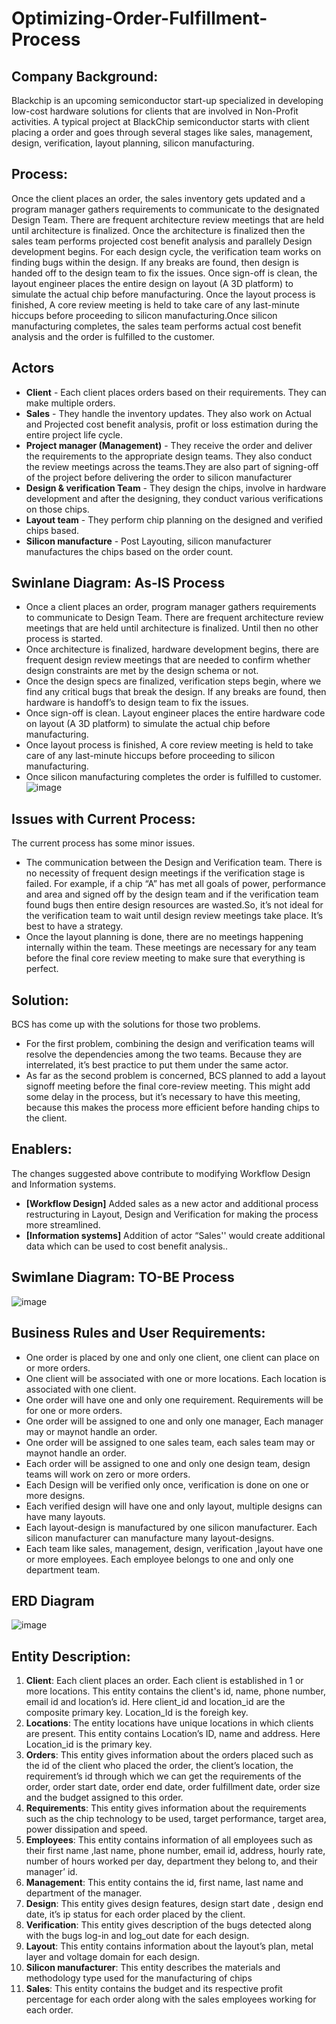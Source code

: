 # Optimizing-Order-Fulfillment-Process


## Company Background:

Blackchip is an upcoming semiconductor start-up specialized in developing low-cost hardware solutions for clients that are involved in Non-Profit activities. A typical project at BlackChip semiconductor starts with client placing a order and goes through several stages like
sales, management, design, verification, layout planning, silicon manufacturing.

## Process:

Once the client places an order, the sales inventory gets updated and  a program manager gathers requirements to communicate to the designated Design Team. There are frequent architecture review meetings that are held until architecture is finalized. Once the architecture is finalized then the sales team performs projected cost benefit analysis and parallely Design development begins. For each design cycle, the verification team works on finding bugs within the design. If any breaks are found, then design is handed off to the design team to fix the issues.  Once sign-off is clean, the layout engineer places the entire design on layout (A 3D platform) to simulate the actual chip before manufacturing. Once the layout process is finished, A core review meeting is held to take care of any last-minute hiccups before proceeding to silicon manufacturing.Once silicon manufacturing completes, the sales team performs actual cost benefit analysis and the order is fulfilled to the customer.

## Actors

* **Client** - Each client places orders based on their requirements. They can make multiple orders.
* **Sales** - They handle the inventory updates. They also work on Actual and  Projected cost benefit analysis, profit or loss estimation during the entire project life cycle.
* **Project manager (Management)** - They receive the order and deliver the requirements to the appropriate design teams. They also conduct the review meetings across the teams.They are also part of signing-off of the project before delivering the order to silicon manufacturer 
* **Design & verification Team** - They design the chips, involve in hardware development and after the designing, they conduct various verifications on those chips. 
* **Layout team** - They perform chip planning on the designed and verified chips based.
* **Silicon manufacture** - Post Layouting, silicon manufacturer manufactures the chips based on the order count.

## Swinlane Diagram: As-IS Process
* Once a client places an order, program manager gathers requirements to communicate to Design Team. There 
are frequent architecture review meetings that are held until architecture is finalized. Until then no other process 
is started.
* Once architecture is finalized, hardware development begins, there are frequent design review meetings that are 
needed to confirm whether design constraints are met by the design schema or not.
* Once the design specs are finalized, verification steps begin, where we find any critical bugs that break the design. If any breaks are found, then hardware is handoff’s to design team to fix the issues.
* Once sign-off is clean. Layout engineer places the entire hardware code on layout (A 3D platform) to simulate the 
actual chip before manufacturing.
* Once layout process is finished, A core review meeting is held to take care of any last-minute hiccups before 
proceeding to silicon manufacturing. 
* Once silicon manufacturing completes the order is fulfilled to customer.
  ![image](https://user-images.githubusercontent.com/48169929/226147327-b15ee7a3-539d-46cd-8fea-385b3357f964.png)


## Issues with Current Process:
The current process has some minor issues. 
* The communication between the Design and Verification team. There is no necessity of frequent design meetings if the verification stage is failed.  For example, if a chip “A” has met all goals of power, performance and area and signed off by the design team and if the verification team found bugs then entire design resources are wasted.So, it’s not ideal for the verification team to wait until design review meetings take place. It’s best to have a strategy. 
* Once the layout planning is done, there are no meetings happening internally within the team. These meetings are necessary for any team before the final core review meeting to make sure that everything is perfect.

## Solution:
BCS has come up with the solutions for those two problems.
* For the first problem, combining the design and verification teams will resolve the dependencies among the two teams. Because they are interrelated, it’s best practice to put them under the same actor.
* As far as the second problem is concerned, BCS planned to add a layout signoff meeting before the final core-review meeting. This might add some delay in the process, but it’s necessary to have this meeting, because this makes the process more efficient before handing chips to the client.

## Enablers:
The changes suggested above contribute to modifying Workflow Design and Information systems.

* **[Workflow Design]** Added sales as a new actor and additional process restructuring in Layout, Design and Verification for making the process more streamlined.
* **[Information systems]** Addition of actor “Sales'' would create additional data which can be used to cost benefit analysis..

## Swimlane Diagram: TO-BE Process
  ![image](https://user-images.githubusercontent.com/48169929/226147441-ecd65807-9bea-4d3b-8f78-55578427feb2.png)

## Business Rules and User Requirements:
* One order is placed by one and only one client, one client can place on or more orders.
* One client will be associated with one or more locations. Each location is associated with
one client.
* One order will have one and only one requirement. Requirements will be for one or more
orders.
* One order will be assigned to one and only one manager, Each manager may or maynot
handle an order.
* One order will be assigned to one sales team, each sales team may or maynot handle
an order.
* Each order will be assigned to one and only one design team, design teams will work on
zero or more orders.
* Each Design will be verified only once, verification is done on one or more designs.
* Each verified design will have one and only layout, multiple designs can have many
layouts.
* Each layout-design is manufactured by one silicon manufacturer. Each silicon
manufacturer can manufacture many layout-designs.
* Each team like sales, management, design, verification ,layout have one or more
employees. Each employee belongs to one and only one department team.
## ERD Diagram
  ![image](https://user-images.githubusercontent.com/48169929/226147509-53dd83b7-a5c2-48a2-9604-a40595403a24.png)
## Entity Description:
1. **Client**: Each client places an order. Each client is established in 1 or more locations.
This entity contains the client's id, name, phone number, email id and location’s id. Here
client_id and location_id are the composite primary key. Location_Id is the foreigh key.
2. **Locations**: The entity locations have unique locations in which clients are present. This
entity contains Location’s ID, name and address. Here Location_id is the primary key.
3. **Orders**: This entity gives information about the orders placed such as the id of the client
who placed the order, the client’s location, the requirement’s id through which we can get
the requirements of the order, order start date, order end date, order fulfillment date,
order size and the budget assigned to this order.
4. **Requirements**: This entity gives information about the requirements such as the chip
technology to be used, target performance, target area, power dissipation and speed.
5. **Employees**: This entity contains information of all employees such as their first name
,last name, phone number, email id, address, hourly rate, number of hours worked per
day, department they belong to, and their manager’ id.
6. **Management**: This entity contains the id, first name, last name and department of the
manager.
7. **Design**: This entity gives design features, design start date , design end date, it’s ip
status for each order placed by the client.
8. **Verification**: This entity gives description of the bugs detected along with the bugs log-in
and log_out date for each design.
9. **Layout**: This entity contains information about the layout’s plan, metal layer and voltage
domain for each design.
10. **Silicon manufacturer**: This entity describes the materials and methodology type used
for the manufacturing of chips
11. **Sales**: This entity contains the budget and its respective profit percentage for each order
along with the sales employees working for each order.

